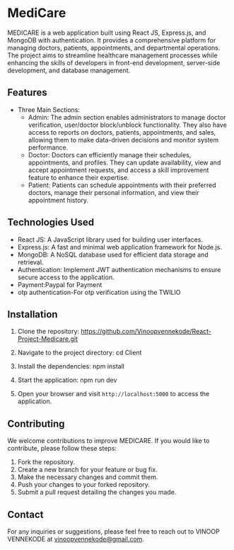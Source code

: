 # MediCare

MEDICARE is a web application built using React JS, Express.js, and MongoDB with authentication. It provides a comprehensive platform for managing doctors, patients, appointments, and departmental operations. The project aims to streamline healthcare management processes while enhancing the skills of developers in front-end development, server-side development, and database management.

## Features

- Three Main Sections:
  - Admin: The admin section enables administrators to manage doctor verification, user/doctor block/unblock functionality. They also have access to reports on doctors, patients, appointments, and sales, allowing them to make data-driven decisions and monitor system performance.
  - Doctor: Doctors can efficiently manage their schedules, appointments, and profiles. They can update availability, view and accept appointment requests, and access a skill improvement feature to enhance their expertise.
  - Patient: Patients can schedule appointments with their preferred doctors, manage their personal information, and view their appointment history.

## Technologies Used

- React JS: A JavaScript library used for building user interfaces.
- Express.js: A fast and minimal web application framework for Node.js.
- MongoDB: A NoSQL database used for efficient data storage and retrieval.
- Authentication: Implement JWT authentication mechanisms to ensure secure access to the application.
- Payment:Paypal for Payment
- otp authentication-For otp verification using the TWILIO

## Installation

1. Clone the repository:
  https://github.com/Vinoopvennekode/React-Project-Medicare.git
  
2. Navigate to the project directory:
   cd Client

3. Install the dependencies:
  npm install

4. Start the application:
  npm run dev

5. Open your browser and visit `http://localhost:5000` to access the application.

## Contributing

We welcome contributions to improve MEDICARE. If you would like to contribute, please follow these steps:

1. Fork the repository.
2. Create a new branch for your feature or bug fix.
3. Make the necessary changes and commit them.
4. Push your changes to your forked repository.
5. Submit a pull request detailing the changes you made.


## Contact

For any inquiries or suggestions, please feel free to reach out to VINOOP VENNEKODE at vinoopvennekode@gmail.com.

